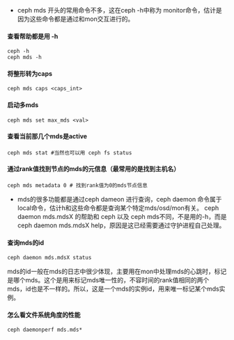 * ceph mds 开头的常用命令不多，这在ceph -h中称为 monitor命令，估计是因为这些命令都是通过和mon交互进行的。

#### 查看帮助都是用 -h
    ceph -h
    ceph mds -h
  
#### 将整形转为caps
    ceph mds caps <caps_int>
 
#### 启动多mds
    ceph mds set max_mds <val>

#### 查看当前那几个mds是active

    ceph mds stat #当然也可以用 ceph fs status

#### 通过rank值找到节点的mds的元信息（最常用的是找到主机名）

    ceph mds metadata 0 # 找到rank值为0的mds节点信息

* mds的很多功能都是通过ceph dameon 进行查询，ceph daemon 命令属于 local命令，估计h和这些命令都是查询某个特定mds/osd/mon有关。
ceph daemon mds.mdsX 的帮助和 ceph 以及 ceph mds不同，不是用的-h，而是 ceph daemon mds.mdsX help，原因是这已经需要通过守护进程自己处理。

#### 查询mds的id

    ceph daemon mds.mdsX status
    
mds的id一般在mds的日志中很少体现，主要用在mon中处理mds的心跳时，标记是哪个mds。这个是用来标记mds唯一性的，不容时间的rank值相同的两个mds，id也是不一样的。所以，这是一个mds的实例id，用来唯一标记某个mds实例。


#### 怎么看文件系统角度的性能
      
    ceph daemonperf mds.mds* 
